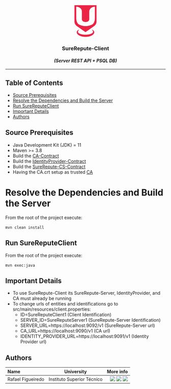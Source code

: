 <p align="center">
    <img src="../../sureThing.png" width="70" height="100" alt="CROSS Logo"/>
</p>

<h3 align="center">SureRepute-Client</i></h3>
<h4 align="center"><i>(Server REST API + PSQL DB)</i></h4>

---

## Table of Contents

- [Source Prerequisites](#source-prerequisites)
- [Resolve the Dependencies and Build the Server](#resolve-the-dependencies-and-build-the-server)
- [Run SureReputeClient](#run-surereputeclient)
- [Important Details](#important-details)
- [Authors](#authors)

## Source Prerequisites

- Java Development Kit (JDK) = 11
- Maven >= 3.8
- Build the [CA-Contract](../../Contract/CA-Contract)
- Build the [IdentityProvider-Contract](../../Contract/IdentityProvider-Contract)
- Build the [SureRepute-CS-Contract](../../Contract/SureRepute-CS-Contract)
- Having the CA.crt setup as trusted [CA](../CA)

# Resolve the Dependencies and Build the Server

From the root of the project execute:

```shell script
mvn clean install
```

## Run SureReputeClient

From the root of the project execute:

```shell script
mvn exec:java
```

## Important Details
- To use SureRepute-Client its SureRepute-Server, IdentityProvider, and CA must already be running
- To change urls of entities and identifications go to src/main/resources/client.properties:
  - ID=SureReputeClient1 (Client Identification)
  - SERVER_ID=SureReputeServer1 (SureRepute-Server Identification)
  - SERVER_URL=https://localhost:9092/v1 (SureRepute-Server url)
  - CA_URL=https://localhost:9090/v1 (CA url)
  - IDENTITY_PROVIDER_URL=https://localhost:9091/v1 (Identity Provider url)

## Authors

| Name              | University                 |                                                                                                                                                                                                                                                                                                                                                             More info |
|:------------------|----------------------------|----------------------------------------------------------------------------------------------------------------------------------------------------------------------------------------------------------------------------------------------------------------------------------------------------------------------------------------------------------------------:|
| Rafael Figueiredo | Instituto Superior Técnico |     [<img src="https://i.ibb.co/brG8fnX/mail-6.png" width="17">](mailto:rafafigoalexandre@gmail.com "rafafigoalexandre@gmail.com") [<img src="https://github.githubassets.com/favicon.ico" width="17">](https://github.com/rafafigo "rafafigo") [<img src="https://i.ibb.co/TvQPw7N/linkedin-logo.png" width="17">](https://www.linkedin.com/in/rafafigo/ "rafafigo") |